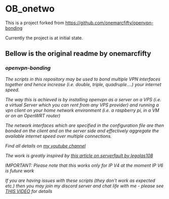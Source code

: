 # OB_onetwo
This is a project forked from https://github.com/onemarcfifty/openvpn-bonding

Currently the project is at initial state.

## Bellow is the original readme by onemarcfifty

### _openvpn-bonding_
_The scripts in this repository may be used to bond multiple VPN interfaces together and hence increase (i.e. double, triple, quadruple....) your internet speed._

_The way this is achieved is by installing openvpn as a server on a VPS (i.e. a virtual Server which you can rent from any VPS provider) and running a vpn client on your home network environment (i.e. a raspberry pi, in a VM or on an OpenWRT router)_

_The network interfaces which are specified in the configuration file are then bonded on the client and on the server side and effectively aggregate the available internet speed over multiple connections._

_Find all details on [my youtube channel](https://www.youtube.com/channel/UCG5Ph9Mm6UEQLJJ-kGIC2AQ)_

_The work is greatly inspired by [this article on serverfault by legolas108](https://serverfault.com/questions/977589/how-to-bond-two-multiple-internet-connections-for-increased-speed-and-failover)_

_IMPORTANT: Please note that this works only for IP V4 at the moment_
_IP V6 is future work_

_If you are having issues with these scripts (they don't work as expected etc.) then you may join my discord server and chat life with me - please see [THIS VIDEO](https://youtu.be/VouCBt1NTjw) for details_
